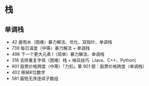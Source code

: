 # 栈

## 单调栈

* 42 接雨水（困难）暴力解法、优化、双指针、单调栈
* 739 每日温度（中等）暴力解法 + 单调栈
* 496 下一个更大元素 I（简单）暴力解法、单调栈
* 316 去除重复字母（困难）栈 + 哨兵技巧（Java、C++、Python）
* 901 股票价格跨度（中等）「力扣」第 901 题：股票价格跨度（单调栈）
* 402 移掉K位数字
* 581 最短无序连续子数组
